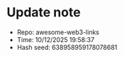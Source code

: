﻿# Update note
- Repo: awesome-web3-links
- Time: 10/12/2025 19:58:37
- Hash seed: 638958959178078681
